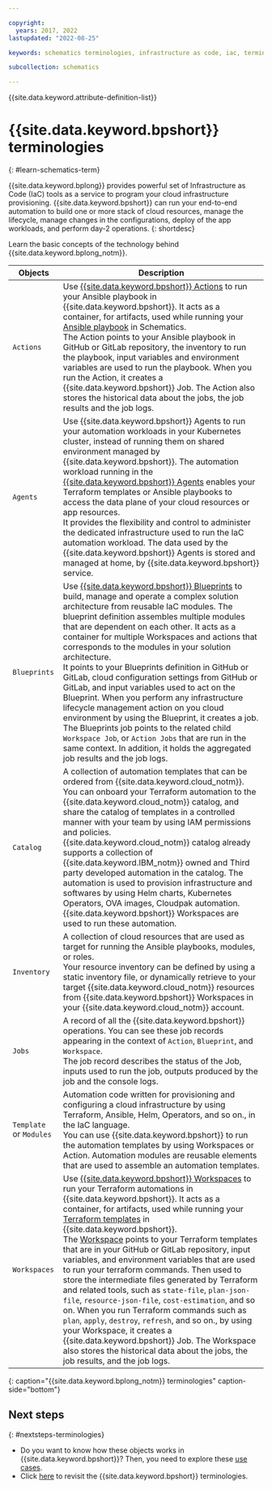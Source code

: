 ```yaml
---

copyright:
  years: 2017, 2022
lastupdated: "2022-08-25"

keywords: schematics terminologies, infrastructure as code, iac, terminologies, terminology 

subcollection: schematics

---
```


{{site.data.keyword.attribute-definition-list}}

# {{site.data.keyword.bpshort}} terminologies
{: #learn-schematics-term} 

{{site.data.keyword.bplong}} provides powerful set of Infrastructure as Code (IaC) tools as a service to program your cloud infrastructure provisioning. {{site.data.keyword.bpshort}} can run your end-to-end automation to build one or more stack of cloud resources, manage the lifecycle, manage changes in the configurations, deploy of the app workloads, and perform day-2 operations.
{: shortdesc}

Learn the basic concepts of the technology behind {{site.data.keyword.bplong_notm}}.

| Objects | Description |
| --- | --- |
| `Actions` | Use [{{site.data.keyword.bpshort}} Actions](/docs/schematics?topic=schematics-action-setup) to run your Ansible playbook in {{site.data.keyword.bpshort}}. It acts as a container, for artifacts, used while running your [Ansible playbook](/docs/schematics?topic=schematics-getting-started-ansible) in Schematics. </br> The Action points to your Ansible playbook in GitHub or GitLab repository, the inventory to run the playbook, input variables and environment variables are used to run the playbook. When you run the Action, it creates a {{site.data.keyword.bpshort}} Job. The Action also stores the historical data about the jobs, the job results and the job logs. |
| `Agents`| Use {{site.data.keyword.bpshort}} Agents to run your automation workloads in your Kubernetes cluster, instead of running them on shared environment managed by {{site.data.keyword.bpshort}}. The automation workload running in the [{{site.data.keyword.bpshort}} Agents](/docs/schematics?topic=schematics-agents-intro) enables your Terraform templates or Ansible playbooks to access the data plane of your cloud resources or app resources.</br> It provides the flexibility and control to administer the dedicated infrastructure used to run the IaC automation workload. The data used by the {{site.data.keyword.bpshort}} Agents is stored and managed at home, by {{site.data.keyword.bpshort}} service. |
| `Blueprints`| Use [{{site.data.keyword.bpshort}} Blueprints](/docs/schematics?topic=schematics-blueprint-intro) to build, manage and operate a complex solution architecture from reusable IaC modules. The blueprint definition assembles multiple modules that are dependent on each other. It acts as a container for multiple Workspaces and actions that corresponds to the modules in your solution architecture. </br> It points to your Blueprints definition in GitHub or GitLab, cloud configuration settings from GitHub or GitLab, and input variables used to act on the Blueprint. When you perform any infrastructure lifecycle management action on you cloud environment by using the Blueprint, it creates a job. The Blueprints job points to the related child `Workspace Job`, or `Action Jobs` that are run in the same context. In addition, it holds the aggregated job results and the job logs. |
| `Catalog` | A collection of automation templates that can be ordered from {{site.data.keyword.cloud_notm}}. You can onboard your Terraform automation to the {{site.data.keyword.cloud_notm}} catalog, and share the catalog of templates in a controlled manner with your team by using IAM permissions and policies. </br>{{site.data.keyword.cloud_notm}} catalog already supports a collection of {{site.data.keyword.IBM_notm}} owned and Third party developed automation in the catalog. The automation is used to provision infrastructure and softwares by using Helm charts, Kubernetes Operators, OVA images, Cloudpak automation. {{site.data.keyword.bpshort}} Workspaces are used to run these automation.|
| `Inventory` | A collection of cloud resources that are used as target for running the Ansible playbooks, modules, or roles. </br> Your resource inventory can be defined by using a static inventory file, or dynamically retrieve to your target {{site.data.keyword.cloud_notm}} resources from {{site.data.keyword.bpshort}} Workspaces in your {{site.data.keyword.cloud_notm}} account.|
| `Jobs` | A record of all the {{site.data.keyword.bpshort}} operations. You can see these job records appearing in the context of `Action`, `Blueprint`, and `Workspace`. </br>The job record describes the status of the Job, inputs used to run the job, outputs produced by the job and the console logs.|
| `Template` or `Modules` | Automation code written for provisioning and configuring a cloud infrastructure by using Terraform, Ansible, Helm, Operators, and so on., in the IaC language. </br> You can use {{site.data.keyword.bpshort}} to run the automation templates by using Workspaces or Action. Automation modules are reusable elements that are used to assemble an automation templates. |
| `Workspaces` | Use [{{site.data.keyword.bpshort}} Workspaces](/docs/schematics?topic=schematics-workspace-setup) to run your Terraform automations in {{site.data.keyword.bpshort}}. It acts as a container, for artifacts, used while running your [Terraform templates](/docs/schematics?topic=schematics-create-tf-config) in {{site.data.keyword.bpshort}}. </br>The [Workspace](/docs/schematics?topic=schematics-workspace-setup#create-workspace_ui) points to your Terraform templates that are in your GitHub or GitLab repository, input variables, and environment variables that are used to run your terraform commands. Then used to store the intermediate files generated by Terraform and related tools, such as `state-file`, `plan-json-file`, `resource-json-file`, `cost-estimation`, and so on. When you run Terraform commands such as `plan`, `apply`, `destroy`, `refresh`, and so on., by using your Workspace, it creates a {{site.data.keyword.bpshort}} Job. The Workspace also stores the historical data about the jobs, the job results, and the job logs. |
{: caption="{{site.data.keyword.bplong_notm}} terminologies" caption-side="bottom"}



## Next steps
{: #nextsteps-terminologies}

- Do you want to know how these objects works in {{site.data.keyword.bpshort}}? Then, you need to explore these [use cases](/docs/schematics?topic=schematics-how-it-works).
- Click [here](/docs/schematics?topic=schematics-learn-schematics-term) to revisit the {{site.data.keyword.bpshort}} terminologies.

